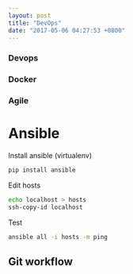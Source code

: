 ```yaml
---
layout: post
title: "DevOps"
date: "2017-05-06 04:27:53 +0800"
---
```



### Devops

### Docker

### Agile

# Ansible

Install ansible (virtualenv)
```bash
pip install ansible
```

Edit hosts
```bash
echo localhost > hosts
ssh-copy-id localhost
```

Test
```bash
ansible all -i hosts -m ping
```

## Git workflow
